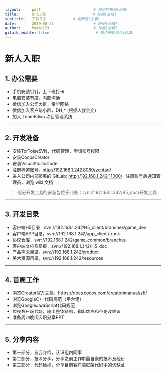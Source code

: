 ```yaml
---
layout:     post                        # 使用的布局(必填)
title:      新人入职                     # 标题(必填)
subtitle:   工作日志            # 副标题(必填)
date:       2019-08-23                  # 时间(必填)
author:     Mambo723                    # 作者(必填)
gitalk_enable: false                     # 是否开启评论(必填)
---
```

# 新人入职

## 1. 办公需要 


* 手机安装钉钉，上下班打卡
* 电脑安装有度，内部沟通
* 微信加入公司大群，帝华网络
* 微信加入客户端小群，DH_* (根据人数会变)
* 加入 TeamBition 项目管理系统

---

## 2. 开发准备 


* 安装TorToiseSVN，代码管理，申请账号权限
* 安装CocosCreator
* 安装VisualStudioCode
* 注册禅道账号，http://192.168.1.242:8080/zentao/
* 进入公司内部部署的 GitLab: http://192.168.1.242:11000/ , 注册账号后通知管理员，浏览 wiki 文档


> 部分开发工具的安装包位于此处：svn://192.168.1.242/H5_doc/开发工具


---

## 3. 开发目录 


* 客户端H5目录，svn://192.168.1.242/H5_client/branches/game_dev
* 客户端APP目录，svn://192.168.1.242/app_client/trunk
* 协议仓库，svn://192.168.1.242/game_common/branches
* 客户端文档及周报，svn://192.168.1.242/H5_doc
* 产品需求目录，svn://192.168.1.242/product
* 美术资源目录，svn://192.168.1.242/resources

---

## 4. 首周工作 


* 浏览Creator官方文档，https://docs.cocos.com/creator/manual/zh/
* 浏览GoogleC++代码规范（平台组）
* 浏览GoogleJavaScript代码规范
* 检视客户端代码，输出整体结构，指出优点和不足及建议
* 准备周四晚间入职分享PPT

---

## 5. 分享内容 


* 第一部分，自我介绍，认识组内同事
* 第二部分，技术分享，分享之前工作中最自豪的技术及经历
* 第三部分，代码检视，分享目前客户端框架代码中的优缺点